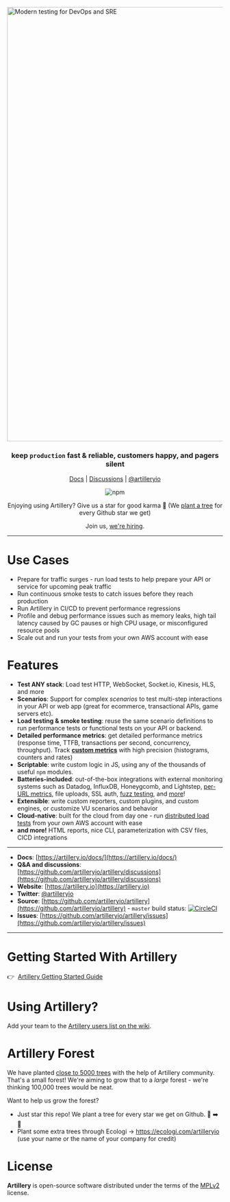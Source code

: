 
<img width="1012" alt="Modern testing for DevOps and SRE" src="https://user-images.githubusercontent.com/1490/145614295-12af8edc-4e17-4c76-af16-fa31faa12e54.png">



<h3 align="center">
  keep <code>production</code> fast & reliable, customers happy, and pagers silent
</h3>

<p align="center">
  <a href="https://www.artillery.io/docs">Docs</a> | <a href="https://github.com/artilleryio/artillery/discussions">Discussions</a> | <a href="https://twitter.com/artilleryio">@artilleryio</a>
</p>

<p align="center">
  <img alt="npm" src="https://img.shields.io/npm/dm/artillery?style=flat-square">
</p>

<p align="center">
  Enjoying using Artillery? Give us a star for good karma 🌟
  (We <a href="#artillery-forest">plant a tree</a> for every Github star we get)
</p>

<p align="center">
  Join us, <a href="https://www.artillery.io/blog/artillery-hiring-product-engineers">we're hiring</a>.
</p>

----

# Use Cases

- Prepare for traffic surges - run load tests to help prepare your API or service for upcoming peak traffic
- Run continuous smoke tests to catch issues before they reach production
- Run Artillery in CI/CD to prevent performance regressions
- Profile and debug performance issues such as memory leaks, high tail latency caused by GC pauses or high CPU usage, or misconfigured resource pools
- Scale out and run your tests from your own AWS account with ease

# Features

- **Test ANY stack**:  Load test HTTP, WebSocket, Socket.io, Kinesis, HLS, and more
- **Scenarios**: Support for complex *scenarios* to test multi-step interactions in your API or web app (great for ecommerce, transactional APIs, game servers etc).
- **Load testing & smoke testing**: reuse the same scenario definitions to run performance tests or functional tests on your API or backend.
- **Detailed performance metrics**: get detailed performance metrics (response time, TTFB, transactions per second, concurrency, throughput). Track [**custom metrics**](https://artillery.io/docs/guides/guides/extending.html#Tracking-custom-metrics) with high precision (histograms, counters and rates)
- **Scriptable**: write custom logic in JS, using any of the thousands of useful `npm` modules.
- **Batteries-included**: out-of-the-box integrations with external monitoring systems such as Datadog, InfluxDB, Honeygcomb, and Lightstep, [per-URL metrics](https://artillery.io/docs/guides/plugins/plugin-metrics-by-endpoint.html), file uploads, SSL auth, [fuzz testing](https://artillery.io/docs/guides/plugins/plugin-fuzzer.html), and [more](https://www.artillery.io/integrations)!
- **Extensible**: write custom reporters, custom plugins, and custom engines, or customize VU scenarios and behavior
- **Cloud-native**: built for the cloud from day one - run [distributed load tests](https://artillery.io/pro/) from your own AWS account with ease
- **and more!** HTML reports, nice CLI, parameterization with CSV files, CICD integrations

---

- **Docs**: [https://artillery.io/docs/](https://artillery.io/docs/)
- **Q&A and discussions**: [https://github.com/artilleryio/artillery/discussions](https://github.com/artilleryio/artillery/discussions)
- **Website**: [https://artillery.io](https://artillery.io)
- **Twitter**: [@artilleryio](https://twitter.com/artilleryio)
- **Source**: [https://github.com/artilleryio/artillery](https://github.com/artilleryio/artillery) - `master` build status: [![CircleCI](https://circleci.com/gh/artilleryio/artillery.svg?style=svg)](https://circleci.com/gh/artilleryio/artillery)
- **Issues**: [https://github.com/artilleryio/artillery/issues](https://github.com/artilleryio/artillery/issues)

---

# Getting Started With Artillery

👉&nbsp;&nbsp;[Artillery Getting Started Guide](https://artillery.io/docs/guides/getting-started/installing-artillery.html)

# Using Artillery?

Add your team to the [Artillery users list on the wiki](https://github.com/shoreditch-ops/artillery/wiki/Companies-using-Artillery).

# Artillery Forest

We have planted [close to 5000 trees](https://ecologi.com/artilleryio) with the help of Artillery community. That's a small forest! We're aiming to grow that to a *large* forest - we're thinking 100,000 trees would be neat.

Want to help us grow the forest?
- Just star this repo! We plant a tree for every star we get on Github. 🌟 ➡️ 🌳
- Plant some extra trees through Ecologi → https://ecologi.com/artilleryio (use your name or the name of your company for credit)


# License

**Artillery** is open-source software distributed under the terms of the [MPLv2](https://www.mozilla.org/en-US/MPL/2.0/) license.
